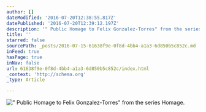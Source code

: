 ```yaml
---
author: []
dateModified: '2016-07-20T12:38:55.817Z'
datePublished: '2016-07-20T12:39:12.197Z'
description: '" Public Homage to Felix Gonzalez-Torres" from the series Homage.'
title: ''
starred: false
sourcePath: _posts/2016-07-15-61638f9e-0f8d-4bb4-a1a3-6d850b5c852c.md
inFeed: true
hasPage: true
inNav: false
url: 61638f9e-0f8d-4bb4-a1a3-6d850b5c852c/index.html
_context: 'http://schema.org'
_type: Article

---
```

![" Public Homage to Felix Gonzalez-Torres" from the series Homage.](https://the-grid-user-content.s3-us-west-2.amazonaws.com/1cc63cad-24dd-42a7-bfb3-7e67c7fbdc07.jpg)
